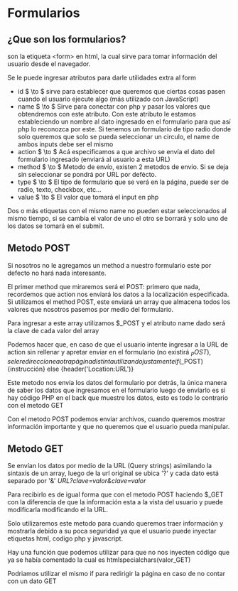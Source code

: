 # Formularios
## ¿Que son los formularios?
son la etiqueta \<form> en html, la cual sirve para tomar información del usuario desde el navegador.

Se le puede ingresar atributos para darle utilidades extra al form
- id $ \to $ sirve para establecer que queremos que ciertas cosas pasen cuando el usuario ejecute algo (más utilizado con JavaScript)
- name $ \to $ Sirve para conectar con php y pasar los valores que obtendremos con este atributo. Con este atributo le estamos estableciendo un nombre al dato ingresado en el formulario para que así php lo reconozca por este. Si tenemos un formulario de tipo radio donde solo queremos que solo se pueda seleccionar un circulo, el name de ambos inputs debe ser el mismo 
- action $ \to $ Acá especificamos a que archivo se envía el dato del formulario ingresado (enviará al usuario a esta URL)
- method $ \to $ Metodo de envío, existen 2 metodos de envío. Si se deja sin seleccionar se pondrá por URL por defécto.
- type $ \to $ El tipo de formulario que se verá en la página, puede ser de radio, texto, checkbox, etc...
- value $ \to $ El valor que tomará el input en php

Dos o más etiquetas con el mismo name no pueden estar seleccionados al mismo tiempo, si se cambia el valor de uno el otro se borrará y solo uno de los datos se tomará en el submit.

## Metodo POST
Si nosotros no le agregamos un method a nuestro formulario este por defecto no hará nada interesante.

El primer method que miraremos será el POST: primero que nada, recordemos que action nos enviará los datos a la localización especificada. Si utilizamos el method POST, este enviará un array que almacena todos los valores que nosotros pasemos por medio del formulario.

Para ingresar a este array utilizamos $_POST y el atributo name dado será la clave de cada valor del array

Podemos hacer que, en caso de que el usuario intente ingresar a la URL de action sin rellenar y apretar enviar en el formulario (no existirá $_POST), se le redireccione a otra página distinta utilizando justamente if($_POST){instrucción} else {header('Location:URL')}

Este metodo nos envía los datos del formulario por detrás, la única manera de saber los datos que ingresamos en el formulario luego de envíarlo es si hay código PHP en el back que muestre los datos, esto es todo lo contrario con el metodo GET

Con el metodo POST podemos enviar archivos, cuando queremos mostrar información importante y que no queremos que el usuario pueda manipular.

## Metodo GET
Se envían los datos por medio de la URL (Query strings) asimilando la sintaxis de un array, luego de la url original se ubica '?' y cada dato está separado por '&' *URL?clave=valor&clave=valor*

Para recibirlo es de igual forma que con el metodo POST haciendo $_GET con la diferencia de que la información esta a la vista del usuario y puede modificarla modificando el la URL.

Solo utilizaremos este metodo para cuando queremos traer información y mostrarla debido a su poca seguridad ya que el usuario puede inyectar etiquetas html, codigo php y javascript.

Hay una función que podemos utilizar para que no nos inyecten código que ya se había comentado la cual es htmlspecialchars(valor_GET)

Podriamos utilizar el mismo if para redirigir la página en caso de no contar con un dato GET
